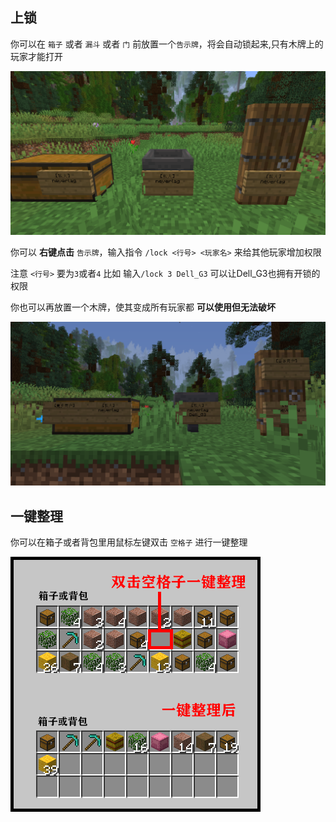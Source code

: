 ## 上锁

你可以在 `箱子` 或者 `漏斗` 或者 `门` 前放置一个`告示牌`，将会自动锁起来,只有木牌上的玩家才能打开

![锁箱子](pics/lock.png)

你可以 **右键点击** `告示牌`，输入指令 `/lock <行号> <玩家名>` 来给其他玩家增加权限

注意 `<行号>` 要为`3`或者`4` 比如 输入`/lock 3 Dell_G3` 可以让Dell_G3也拥有开锁的权限

你也可以再放置一个木牌，使其变成所有玩家都 **可以使用但无法破坏** 

![更多用户的锁箱子](pics/lockall.png)

## 一键整理

你可以在箱子或者背包里用鼠标左键双击 `空格子` 进行一键整理

![一键整理](pics/sort.png)